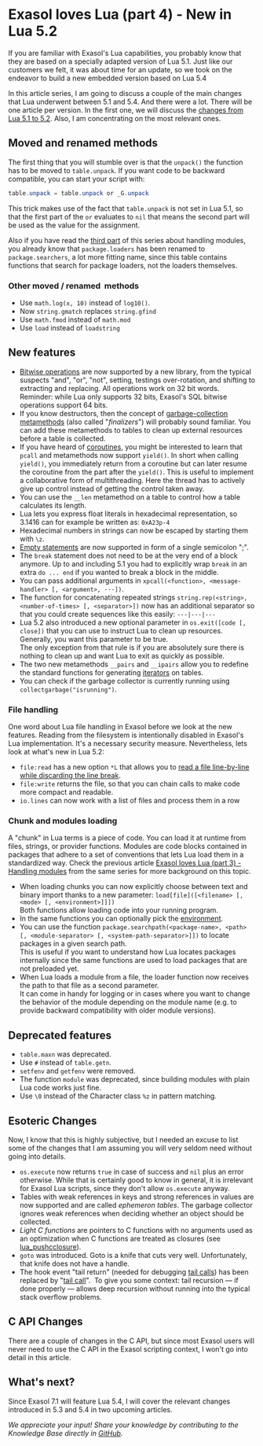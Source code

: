 # Exasol loves Lua (part 4) - New in Lua 5.2 
If you are familiar with Exasol's Lua capabilities, you probably know that they are based on a specially adapted version of Lua 5.1. Just like our customers we felt, it was about time for an update, so we took on the endeavor to build a new embedded version based on Lua 5.4

In this article series, I am going to discuss a couple of the main changes that Lua underwent between 5.1 and 5.4. And there were a lot. There will be one article per version. In the first one, we will discuss the [changes from Lua 5.1 to 5.2](http://www.lua.org/manual/5.2/readme.html#changes "Changes"). Also, I am concentrating on the most relevant ones.

## Moved and renamed methods

The first thing that you will stumble over is that the `unpack()` the function has to be moved to `table.unpack`. If you want code to be backward compatible, you can start your script with: 


```java
table.unpack = table.unpack or _G.unpack
```
This trick makes use of the fact that `table.unpack` is not set in Lua 5.1, so that the first part of the `or` evaluates to `nil` that means the second part will be used as the value for the assignment.

Also if you have read the [third part](https://exasol.my.site.com/s/article/Exasol-loves-Lua-part-3-Handling-modules "Exasol") of this series about handling modules, you already know that `package.loaders` has been renamed to `package.searchers`, a lot more fitting name, since this table contains functions that search for package loaders, not the loaders themselves.

### Other moved / renamed  methods

* Use `math.log(x, 10)` instead of `log10()`.
* Now `string.gmatch` replaces `string.gfind`
* Use `math.fmod` instead of `math.mod`
* Use `load` instead of `loadstring`

## New features

* [Bitwise operations](http://www.lua.org/manual/5.2/manual.html#6.7 "Bitwise") are now supported by a new library, from the typical suspects "and", "or", "not", setting, testings over-rotation, and shifting to extracting and replacing. All operations work on 32 bit words.  
Reminder: while Lua only supports 32 bits, Exasol's SQL bitwise operations support 64 bits.
* If you know destructors, then the concept of [garbage-collection metamethods](http://www.lua.org/manual/5.2/manual.html#2.5.1 "Garbabe-collection") (also called "*finalizers*") will probably sound familiar. You can add these metamethods to tables to clean up external resources before a table is collected.
* If you have heard of [coroutines](http://www.lua.org/manual/5.2/manual.html#2.6 "Lua"), you might be interested to learn that `pcall` and metamethods now support `yield()`. In short when calling `yield()`, you immediately return from a coroutine but can later resume the coroutine from the part after the `yield()`. This is useful to implement a collaborative form of multithreading. Here the thread has to actively give up control instead of getting the control taken away.
* You can use the `__len` metamethod on a table to control how a table calculates its length.
* Lua lets you express float literals in hexadecimal representation, so 3.1416 can for example be written as: `0xA23p-4`
* Hexadecimal numbers in strings can now be escaped by starting them with `\z`.
* [Empty statements](https://www.lua.org/manual/5.2/manual.html#3.3.1 "Lua") are now supported in form of a single semicolon ";".
* The `break` statement does not need to be at the very end of a block anymore. Up to and including 5.1 you had to explicitly wrap `break` in an extra `do ... end` if you wanted to break a block in the middle.
* You can pass additional arguments in `xpcall(<function>, <message-handler> [, <argument>, ···])`.
* The function for concatenating repeated strings `string.rep(<string>, <number-of-times> [, <separator>])` now has an additional separator so that you could create sequences like this easily: `---|---|---`
* Lua 5.2 also introduced a new optional parameter in `os.exit([code [, close])` that you can use to instruct Lua to clean up resources. Generally, you want this parameter to be true.  
The only exception from that rule is if you are absolutely sure there is nothing to clean up and want Lua to exit as quickly as possible.
* The two new metamethods `__pairs` and `__ipairs` allow you to redefine the standard functions for generating [iterators](https://www.lua.org/pil/7.1.html "Iterators") on tables.
* You can check if the garbage collector is currently running using `collectgarbage("isrunning")`.

### File handling

One word about Lua file handling in Exasol before we look at the new features. Reading from the filesystem is intentionally disabled in Exasol's Lua implementation. It's a necessary security measure. Nevertheless, lets look at what's new in Lua 5.2:

* `file:read` has a new option `*L` that allows you to [read a file line-by-line while discarding the line break](https://www.lua.org/manual/5.2/manual.html#pdf-file:read "file:read").
* `file:write` returns the file, so that you can chain calls to make code more compact and readable.
* `io.lines` can now work with a list of files and process them in a row

### Chunk and modules loading

A "chunk" in Lua terms is a piece of code. You can load it at runtime from files, strings, or provider functions. Modules are code blocks contained in packages that adhere to a set of conventions that lets Lua load them in a standardized way. Check the previous article [Exasol loves Lua (part 3) - Handling modules](https://exasol.my.site.com/s/article/Exasol-loves-Lua-part-3-Handling-modules "Exasol") from the same series for more background on this topic.

* When loading chunks you can now explicitly choose between text and binary import thanks to a new parameter: `load[file]([<filename> [, <mode> [, <environment>]]])`   
Both functions allow loading code into your running program.
* In the same functions you can optionally pick the [environment](http://www.lua.org/manual/5.2/manual.html#2.2 "Environments").
* You can use the function `package.searchpath(<package-name>, <path> [, <module-separator> [, <system-path-separator>]])` to locate packages in a given search path.  
This is useful if you want to understand how Lua locates packages internally since the same functions are used to load packages that are not preloaded yet.
* When Lua loads a module from a file, the loader function now receives the path to that file as a second parameter.  
It can come in handy for logging or in cases where you want to change the behavior of the module depending on the module name (e.g. to provide backward compatibility with older module versions).

## Deprecated features

* `table.maxn` was deprecated.
* Use `#` instead of `table.getn`.
* `setfenv` and `getfenv` were removed.
* The function `module` was deprecated, since building modules with plain Lua code works just fine.
* Use `\0` instead of the Character class `%z` in pattern matching.

## Esoteric Changes

Now, I know that this is highly subjective, but I needed an excuse to list some of the changes that I am assuming you will very seldom need without going into details.

* `os.execute` now returns `true` in case of success and `nil` plus an error otherwise. While that is certainly good to know in general, it is irrelevant for Exasol Lua scripts, since they don't allow `os.execute` anyway.
* Tables with weak references in keys and strong references in values are now supported and are called *ephemeron tables*. The garbage collector ignores weak references when deciding whether an object should be collected.
* *Light C functions* are pointers to C functions with no arguments used as an optimization when C functions are treated as closures (see [lua_pushcclosure](http://www.lua.org/manual/5.2/manual.html#lua_pushcclosure "Light")).
* `goto` was introduced. Goto is a knife that cuts very well. Unfortunately, that knife does not have a handle.
* The hook event "tail return" (needed for debugging [tail calls](https://en.wikipedia.org/wiki/Tail_call "Wikipedia:")) has been replaced by "[tail call](https://www.lua.org/manual/5.2/manual.html#lua_Hook "Lua")".  To give you some context: tail recursion — if done properly — allows deep recursion without running into the typical stack overflow problems.

## C API Changes

There are a couple of changes in the C API, but since most Exasol users will never need to use the C API in the Exasol scripting context, I won't go into detail in this article.

## What's next?

Since Exasol 7.1 will feature Lua 5.4, I will cover the relevant changes introduced in 5.3 and 5.4 in two upcoming articles.

*We appreciate your input! Share your knowledge by contributing to the Knowledge Base directly in [GitHub](https://github.com/exasol/public-knowledgebase).* 